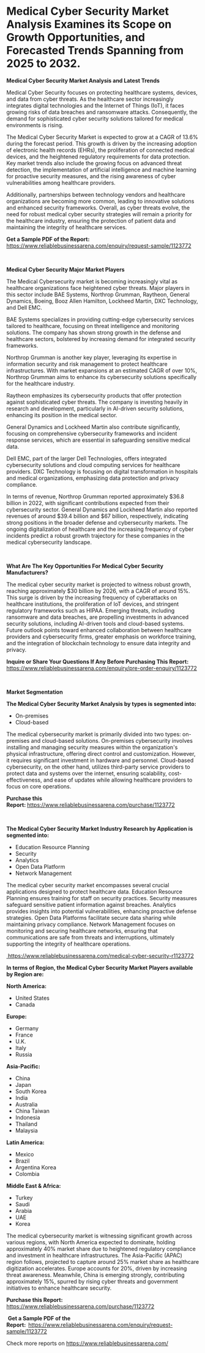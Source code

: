 <p><h1>Medical Cyber Security Market Analysis Examines its Scope on Growth Opportunities, and Forecasted Trends Spanning from 2025 to 2032.</h1></p><p><strong>Medical Cyber Security Market Analysis and Latest Trends</strong></p>
<p><p>Medical Cyber Security focuses on protecting healthcare systems, devices, and data from cyber threats. As the healthcare sector increasingly integrates digital technologies and the Internet of Things (IoT), it faces growing risks of data breaches and ransomware attacks. Consequently, the demand for sophisticated cyber security solutions tailored for medical environments is rising.</p><p>The Medical Cyber Security Market is expected to grow at a CAGR of 13.6% during the forecast period. This growth is driven by the increasing adoption of electronic health records (EHRs), the proliferation of connected medical devices, and the heightened regulatory requirements for data protection. Key market trends also include the growing focus on advanced threat detection, the implementation of artificial intelligence and machine learning for proactive security measures, and the rising awareness of cyber vulnerabilities among healthcare providers.</p><p>Additionally, partnerships between technology vendors and healthcare organizations are becoming more common, leading to innovative solutions and enhanced security frameworks. Overall, as cyber threats evolve, the need for robust medical cyber security strategies will remain a priority for the healthcare industry, ensuring the protection of patient data and maintaining the integrity of healthcare services.</p></p>
<p><strong>Get a Sample PDF of the Report:&nbsp;</strong> <a href="https://www.reliablebusinessarena.com/enquiry/request-sample/1123772?utm_campaign=2225&utm_medium=2&utm_source=Github&utm_content=ia&utm_term=15022025&utm_id=medical-cyber-security">https://www.reliablebusinessarena.com/enquiry/request-sample/1123772</a></p>
<p>&nbsp;</p>
<p><strong>Medical Cyber Security Major Market Players</strong></p>
<p><p>The Medical Cybersecurity market is becoming increasingly vital as healthcare organizations face heightened cyber threats. Major players in this sector include BAE Systems, Northrop Grumman, Raytheon, General Dynamics, Boeing, Booz Allen Hamilton, Lockheed Martin, DXC Technology, and Dell EMC. </p><p>BAE Systems specializes in providing cutting-edge cybersecurity services tailored to healthcare, focusing on threat intelligence and monitoring solutions. The company has shown strong growth in the defense and healthcare sectors, bolstered by increasing demand for integrated security frameworks.</p><p>Northrop Grumman is another key player, leveraging its expertise in information security and risk management to protect healthcare infrastructures. With market expansions at an estimated CAGR of over 10%, Northrop Grumman aims to enhance its cybersecurity solutions specifically for the healthcare industry.</p><p>Raytheon emphasizes its cybersecurity products that offer protection against sophisticated cyber threats. The company is investing heavily in research and development, particularly in AI-driven security solutions, enhancing its position in the medical sector.</p><p>General Dynamics and Lockheed Martin also contribute significantly, focusing on comprehensive cybersecurity frameworks and incident response services, which are essential in safeguarding sensitive medical data. </p><p>Dell EMC, part of the larger Dell Technologies, offers integrated cybersecurity solutions and cloud computing services for healthcare providers. DXC Technology is focusing on digital transformation in hospitals and medical organizations, emphasizing data protection and privacy compliance.</p><p>In terms of revenue, Northrop Grumman reported approximately $36.8 billion in 2022, with significant contributions expected from their cybersecurity sector. General Dynamics and Lockheed Martin also reported revenues of around $39.4 billion and $67 billion, respectively, indicating strong positions in the broader defense and cybersecurity markets. The ongoing digitalization of healthcare and the increasing frequency of cyber incidents predict a robust growth trajectory for these companies in the medical cybersecurity landscape.</p></p>
<p>&nbsp;</p>
<p><strong>What Are The Key Opportunities For Medical Cyber Security Manufacturers?</strong></p>
<p><p>The medical cyber security market is projected to witness robust growth, reaching approximately $30 billion by 2026, with a CAGR of around 15%. This surge is driven by the increasing frequency of cyberattacks on healthcare institutions, the proliferation of IoT devices, and stringent regulatory frameworks such as HIPAA. Emerging threats, including ransomware and data breaches, are propelling investments in advanced security solutions, including AI-driven tools and cloud-based systems. Future outlook points toward enhanced collaboration between healthcare providers and cybersecurity firms, greater emphasis on workforce training, and the integration of blockchain technology to ensure data integrity and privacy.</p></p>
<p><strong>Inquire or Share Your Questions If Any Before Purchasing This Report:</strong> <a href="https://www.reliablebusinessarena.com/enquiry/pre-order-enquiry/1123772?utm_campaign=2225&utm_medium=2&utm_source=Github&utm_content=ia&utm_term=15022025&utm_id=medical-cyber-security">https://www.reliablebusinessarena.com/enquiry/pre-order-enquiry/1123772</a></p>
<p>&nbsp;</p>
<p><strong>Market Segmentation</strong></p>
<p><strong>The Medical Cyber Security Market Analysis by types is segmented into:</strong></p>
<p><ul><li>On-premises</li><li>Cloud-based</li></ul></p>
<p><p>The medical cybersecurity market is primarily divided into two types: on-premises and cloud-based solutions. On-premises cybersecurity involves installing and managing security measures within the organization's physical infrastructure, offering direct control and customization. However, it requires significant investment in hardware and personnel. Cloud-based cybersecurity, on the other hand, utilizes third-party service providers to protect data and systems over the internet, ensuring scalability, cost-effectiveness, and ease of updates while allowing healthcare providers to focus on core operations.</p></p>
<p><strong>Purchase this Report:&nbsp;</strong><a href="https://www.reliablebusinessarena.com/purchase/1123772?utm_campaign=2225&utm_medium=2&utm_source=Github&utm_content=ia&utm_term=15022025&utm_id=medical-cyber-security">https://www.reliablebusinessarena.com/purchase/1123772</a></p>
<p>&nbsp;</p>
<p><strong>The Medical Cyber Security Market Industry Research by Application is segmented into:</strong></p>
<p><ul><li>Education Resource Planning</li><li>Security</li><li>Analytics</li><li>Open Data Platform</li><li>Network Management</li></ul></p>
<p><p>The medical cyber security market encompasses several crucial applications designed to protect healthcare data. Education Resource Planning ensures training for staff on security practices. Security measures safeguard sensitive patient information against breaches. Analytics provides insights into potential vulnerabilities, enhancing proactive defense strategies. Open Data Platforms facilitate secure data sharing while maintaining privacy compliance. Network Management focuses on monitoring and securing healthcare networks, ensuring that communications are safe from threats and interruptions, ultimately supporting the integrity of healthcare operations.</p></p>
<p><a href="https://www.reliablebusinessarena.com/medical-cyber-security-r1123772?utm_campaign=2225&utm_medium=2&utm_source=Github&utm_content=ia&utm_term=15022025&utm_id=medical-cyber-security">&nbsp;https://www.reliablebusinessarena.com/medical-cyber-security-r1123772</a></p>
<p><strong>In terms of Region, the Medical Cyber Security Market Players available by Region are:</strong></p>
<p>
    <p> <strong> North America: </strong>
        <ul>
            <li>United States</li>
            <li>Canada</li>
        </ul>
        </p> 
    <p> <strong> Europe: </strong>
        <ul>
            <li>Germany</li>
            <li>France</li>
            <li>U.K.</li>
            <li>Italy</li>
            <li>Russia</li>
        </ul>
        </p> 
    <p> <strong> Asia-Pacific: </strong>
        <ul>
            <li>China</li>
            <li>Japan</li>
            <li>South Korea</li>
            <li>India</li>
            <li>Australia</li>
            <li>China Taiwan</li>
            <li>Indonesia</li>
            <li>Thailand</li>
            <li>Malaysia</li>
        </ul>
        </p> 
    <p> <strong> Latin America: </strong>
        <ul>
            <li>Mexico</li>
            <li>Brazil</li>
            <li>Argentina Korea</li>
            <li>Colombia</li>
        </ul>
        </p> 
    <p> <strong> Middle East & Africa: </strong>
        <ul>
            <li>Turkey</li>
            <li>Saudi</li>
            <li>Arabia</li>
            <li>UAE</li>
            <li>Korea</li>
        </ul>
    </p>
    </p>
<p><p>The medical cybersecurity market is witnessing significant growth across various regions, with North America expected to dominate, holding approximately 40% market share due to heightened regulatory compliance and investment in healthcare infrastructures. The Asia-Pacific (APAC) region follows, projected to capture around 25% market share as healthcare digitization accelerates. Europe accounts for 20%, driven by increasing threat awareness. Meanwhile, China is emerging strongly, contributing approximately 15%, spurred by rising cyber threats and government initiatives to enhance healthcare security.</p></p>
<p><strong>Purchase this Report: </strong><a href="https://www.reliablebusinessarena.com/purchase/1123772?utm_campaign=2225&utm_medium=2&utm_source=Github&utm_content=ia&utm_term=15022025&utm_id=medical-cyber-security">https://www.reliablebusinessarena.com/purchase/1123772</a></p>
<p>&nbsp;<strong>Get a Sample PDF of the Report:&nbsp;&nbsp;</strong><a href="https://www.reliablebusinessarena.com/enquiry/request-sample/1123772?utm_campaign=2225&utm_medium=2&utm_source=Github&utm_content=ia&utm_term=15022025&utm_id=medical-cyber-security">https://www.reliablebusinessarena.com/enquiry/request-sample/1123772</a></p>
<p><strong></strong></p>
<p>Check more reports on <a href="https://www.reliablebusinessarena.com/?utm_campaign=2225&utm_medium=2&utm_source=Github&utm_content=ia&utm_term=15022025&utm_id=medical-cyber-security">https://www.reliablebusinessarena.com/</a></p>